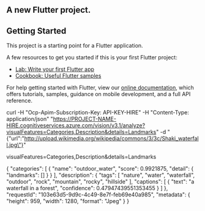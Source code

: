 
## A new Flutter project.

## Getting Started

This project is a starting point for a Flutter application.

A few resources to get you started if this is your first Flutter project:

- [Lab: Write your first Flutter app](https://flutter.dev/docs/get-started/codelab)
- [Cookbook: Useful Flutter samples](https://flutter.dev/docs/cookbook)

For help getting started with Flutter, view our
[online documentation](https://flutter.dev/docs), which offers tutorials,
samples, guidance on mobile development, and a full API reference.

curl -H "Ocp-Apim-Subscription-Key: API-KEY-HIRE" -H "Content-Type: application/json" "https://PROJECT-NAME-HIRE.cognitiveservices.azure.com/vision/v3.1/analyze?visualFeatures=Categories,Description&details=Landmarks" -d "{\"url\":\"http://upload.wikimedia.org/wikipedia/commons/3/3c/Shaki_waterfall.jpg\"}"


visualFeatures=Categories,Description&details=Landmarks

{
  "categories": [
    {
      "name": "outdoor_water",
      "score": 0.9921875,
      "detail": {
        "landmarks": []
      }
    }
  ],
  "description": {
    "tags": [
      "nature",
      "water",
      "waterfall",
      "outdoor",
      "rock",
      "mountain",
      "rocky",
      "hillside"
    ],
    "captions": [
      {
        "text": "a waterfall in a forest",
        "confidence": 0.47947439551353455
      }
    ]
  },
  "requestId": "103e63d5-9d9c-4c49-8e7f-feb69e40a985",
  "metadata": {
    "height": 959,
    "width": 1280,
    "format": "Jpeg"
  }
}

